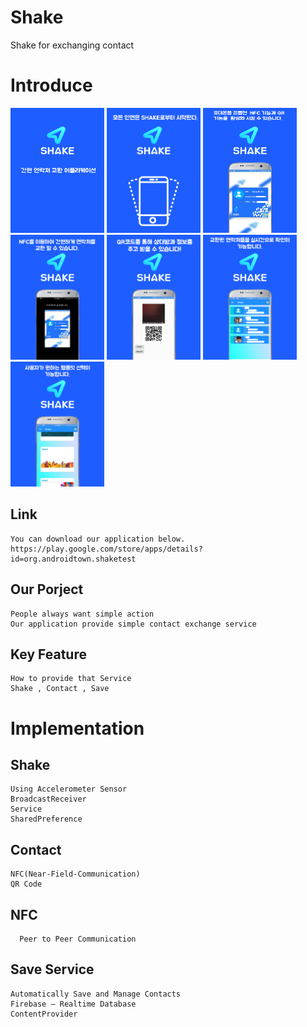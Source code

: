 # Shake
Shake for exchanging contact





Introduce
===============================================================
<img src="/app/src/main/res/drawable/page_num1.png" width="150" height ="200"> <img src="/app/src/main/res/drawable/page_num2.png" width="150" height ="200"> 
<img src="/app/src/main/res/drawable/page_num3.png" width="150" height ="200"> 
<img src="/app/src/main/res/drawable/page_num4.png" width="150" height ="200"> 
<img src="/app/src/main/res/drawable/page_num5.png" width="150" height ="200"> 
<img src="/app/src/main/res/drawable/page_num6.png" width="150" height ="200"> 
<img src="/app/src/main/res/drawable/page_num7.png" width="150" height ="200"> 
## Link 
```
You can download our application below.
https://play.google.com/store/apps/details?id=org.androidtown.shaketest
```
## Our Porject
```
People always want simple action
Our application provide simple contact exchange service
```
## Key Feature
```
How to provide that Service
Shake , Contact , Save
```

Implementation
===============================================================
## Shake
```
Using Accelerometer Sensor
BroadcastReceiver 
Service
SharedPreference
```
## Contact	

```
NFC(Near-Field-Communication)
QR Code
```

## NFC
```
  Peer to Peer Communication
```
## Save Service
``` 
Automatically Save and Manage Contacts
Firebase – Realtime Database
ContentProvider
```
